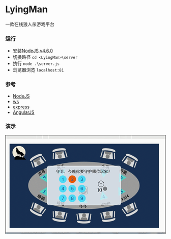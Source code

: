 # LyingMan
一款在线狼人杀游戏平台
### 运行
- 安装[NodeJS v4.6.0](https://nodejs.org/en/)
- 切换路径 `cd <LyingMan>\server`
- 执行 `node .\server.js`
- 浏览器浏览 `localhost:81`

### 参考
- [NodeJS](https://nodejs.org/dist/latest-v4.x/docs/api/)
- [ws](https://github.com/websockets/ws)
- [express](http://www.expressjs.com.cn/)
- [AngularJS](https://docs.angularjs.org/api)

### 演示
![show](show.gif)